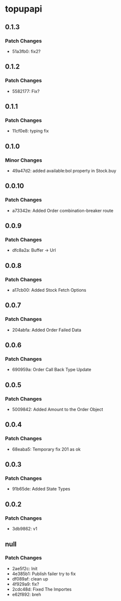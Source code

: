 # topupapi

## 0.1.3

### Patch Changes

- 51a3fb0: fix2?

## 0.1.2

### Patch Changes

- 5582177: Fix?

## 0.1.1

### Patch Changes

- 11cf0e8: typing fix

## 0.1.0

### Minor Changes

- 49a47d2: added available:bol property in Stock.buy

## 0.0.10

### Patch Changes

- a73342e: Added Order combination-breaker route

## 0.0.9

### Patch Changes

- dfc8a2a: Buffer -> Url

## 0.0.8

### Patch Changes

- a17cb00: Added Stock Fetch Options

## 0.0.7

### Patch Changes

- 204abfa: Added Order Failed Data

## 0.0.6

### Patch Changes

- 690959a: Order Call Back Type Update

## 0.0.5

### Patch Changes

- 5009842: Added Amount to the Order Object

## 0.0.4

### Patch Changes

- 68eaba5: Temporary fix 201 as ok

## 0.0.3

### Patch Changes

- 91b65de: Added State Types

## 0.0.2

### Patch Changes

- 3db9862: v1

## null

### Patch Changes

- 2ae5f2c: Init
- 4e385b1: Publish failer try to fix
- df089af: clean up
- 4f929a9: fix?
- 2cdc48d: Fixed The Importes
- e62f892: breh
